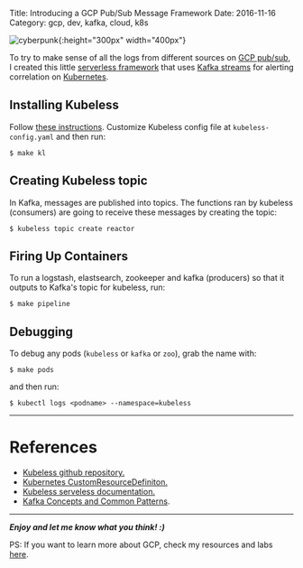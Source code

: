 Title: Introducing a GCP Pub/Sub Message Framework
Date: 2016-11-16
Category: gcp, dev, kafka, cloud, k8s

![cyberpunk](./cyberpunk/21.jpg){:height="300px" width="400px"}


To try to make sense of all the logs from different sources on [GCP pub/sub](https://cloud.google.com/pubsub/docs/overview), I created this little [serverless framework](https://github.com/mvonsteinkirch/GCP-Pub-Sub-Message-Framework) that uses [Kafka streams](https://kafka.apache.org/intro) for alerting correlation on [Kubernetes](https://kubernetes.io/).


## Installing Kubeless

Follow [these instructions](https://github.com/kubeless/kubeless). Customize Kubeless config file at `kubeless-config.yaml` and then run:

```
$ make kl
```

## Creating Kubeless topic

In Kafka, messages are published into topics. The functions ran by kubeless (consumers) are going to receive these messages by creating the topic:

```
$ kubeless topic create reactor
```

## Firing Up Containers

To run a logstash, elastsearch, zookeeper and kafka (producers) so that it outputs to Kafka's topic for kubeless, run:

```
$ make pipeline
```

## Debugging

To debug any pods (`kubeless` or `kafka` or `zoo`), grab the name with:

```
$ make pods
```

and then run:

```
$ kubectl logs <podname> --namespace=kubeless
```

-----

# References

* [Kubeless github repository.](https://github.com/kubeless/kubeless)
* [Kubernetes CustomResourceDefiniton.](https://kubernetes.io/docs/tasks/access-kubernetes-api/extend-api-custom-resource-definitions/)
* [Kubeless serveless documentation.](https://serverless.com/framework/docs/providers/kubeless/)
* [Kafka Concepts and Common Patterns](https://www.beyondthelines.net/computing/kafka-patterns/).



-------

***Enjoy and let me know what you think! :)***


PS: If you want to learn more about GCP, check my resources and labs [here](https://github.com/mvonsteinkirch/GCP_Studies_and_Labs).

